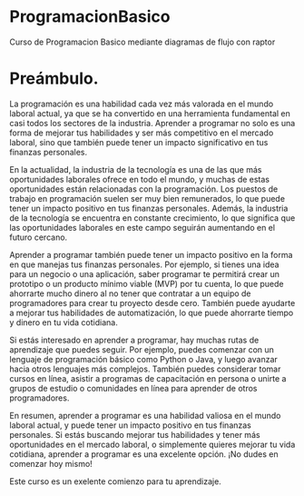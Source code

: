 # ProgramacionBasico
Curso de Programacion Basico mediante diagramas de flujo con raptor

# Preámbulo.
La programación es una habilidad cada vez más valorada en el mundo laboral actual, ya que se ha convertido en una herramienta fundamental en casi todos los sectores de la industria. Aprender a programar no solo es una forma de mejorar tus habilidades y ser más competitivo en el mercado laboral, sino que también puede tener un impacto significativo en tus finanzas personales.

En la actualidad, la industria de la tecnología es una de las que más oportunidades laborales ofrece en todo el mundo, y muchas de estas oportunidades están relacionadas con la programación. Los puestos de trabajo en programación suelen ser muy bien remunerados, lo que puede tener un impacto positivo en tus finanzas personales. Además, la industria de la tecnología se encuentra en constante crecimiento, lo que significa que las oportunidades laborales en este campo seguirán aumentando en el futuro cercano.

Aprender a programar también puede tener un impacto positivo en la forma en que manejas tus finanzas personales. Por ejemplo, si tienes una idea para un negocio o una aplicación, saber programar te permitirá crear un prototipo o un producto mínimo viable (MVP) por tu cuenta, lo que puede ahorrarte mucho dinero al no tener que contratar a un equipo de programadores para crear tu proyecto desde cero. También puede ayudarte a mejorar tus habilidades de automatización, lo que puede ahorrarte tiempo y dinero en tu vida cotidiana.

Si estás interesado en aprender a programar, hay muchas rutas de aprendizaje que puedes seguir. Por ejemplo, puedes comenzar con un lenguaje de programación básico como Python o Java, y luego avanzar hacia otros lenguajes más complejos. También puedes considerar tomar cursos en línea, asistir a programas de capacitación en persona o unirte a grupos de estudio o comunidades en línea para aprender de otros programadores.

En resumen, aprender a programar es una habilidad valiosa en el mundo laboral actual, y puede tener un impacto positivo en tus finanzas personales. Si estás buscando mejorar tus habilidades y tener más oportunidades en el mercado laboral, o simplemente quieres mejorar tu vida cotidiana, aprender a programar es una excelente opción. ¡No dudes en comenzar hoy mismo!

Este curso es un exelente comienzo para tu aprendizaje.
